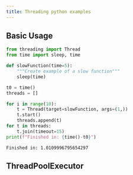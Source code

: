 ```yaml
---
title: Threading python examples
---
```


## Basic Usage

```python
from threading import Thread
from time import sleep, time

def slowFunction(time=5):
    """Create example of a slow function"""
    sleep(time)

t0 = time()
threads = []

for i in range(10):
    t = Thread(target=slowFunction, args=(1,))
    t.start()
    threads.append(t)
for t in threads:
    t.join(timeout=15)
print(f"Finished in: {time()-t0}")

```

    Finished in: 1.0109996795654297

## ThreadPoolExecutor

```python

```
